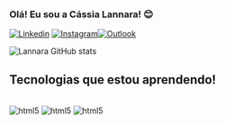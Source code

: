 ### Olá! Eu sou a Cássia Lannara! 😊
 
 [![Linkedin](https://img.shields.io/badge/LinkedIn-0077B5?style=for-the-badge&logo=linkedin&logoColor=white)](https://www.linkedin.com/in/c%C3%A1ssia-lannara-silva-santos-1b19901b0/)
[![Instagram](https://img.shields.io/badge/Instagram-E4405F?style=for-the-badge&logo=instagram&logoColor=white)](https://www.instagram.com/eubioprog/)[![Outlook](https://img.shields.io/badge/Microsoft_Outlook-0078D4?style=for-the-badge&logo=microsoft-outlook&logoColor=white)](caslanna@outlook.com)


![Lannara GitHub stats](https://github-readme-stats.vercel.app/api?username=caslanna&show_icons=true&theme=radical)

## Tecnologias que estou aprendendo!

<div style="display: inline_block"><br/>
<img aling="center" alt="html5" src="https://img.shields.io/badge/HTML5-E34F26?style=for-the-badge&logo=html5&logoColor=white"/> 

<img aling="center" alt="html5" src="https://img.shields.io/badge/CSS3-1572B6?style=for-the-badge&logo=css3&logoColor=white"/> 

<img aling="center" alt="html5" src="https://img.shields.io/badge/JavaScript-323330?style=for-the-badge&logo=javascript&logoColor=F7DF1E"/> 

</div>

